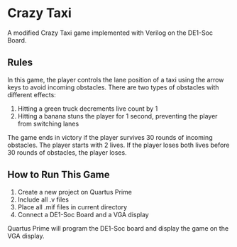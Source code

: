 # Crazy Taxi 

A modified Crazy Taxi game implemented with Verilog on the DE1-Soc Board. 

## Rules 

In this game, the player controls the lane position of a taxi using the arrow keys to avoid incoming obstacles. There are two types of 
obstacles with different effects: 

1. Hitting a green truck decrements live count by 1
2. Hitting a banana stuns the player for 1 second, preventing the player from switching lanes

The game ends in victory if the player survives 30 rounds of incoming obstacles. The player starts with 2 lives. If the player loses both lives before 
30 rounds of obstacles, the player loses.

## How to Run This Game 

1. Create a new project on Quartus Prime
2. Include all .v files
3. Place all .mif files in current directory
4. Connect a DE1-Soc Board and a VGA display

Quartus Prime will program the DE1-Soc board and display the game on the
VGA display.
